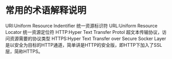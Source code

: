 # 常用的术语解释说明
URI:Uniform Resource Indentifier 统一资源标识符
URL:Uniform Resource Locator 统一资源定位符
HTTP:Hyper Text Transfer Protol 超文本传输协议，访问资源需要的协议类型
HTTPS:Hyper Text Transfer over Secure Socker Layer 是以安全为目标的HTTP通道，简单讲是HTTP的安全版，即HTTP下加入了SSL层，简称HTTPS。
